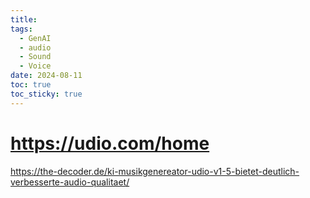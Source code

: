 ```yaml
---
title: 
tags:
  - GenAI
  - audio
  - Sound
  - Voice
date: 2024-08-11
toc: true
toc_sticky: true
---
```


# https://udio.com/home

https://the-decoder.de/ki-musikgenereator-udio-v1-5-bietet-deutlich-verbesserte-audio-qualitaet/

